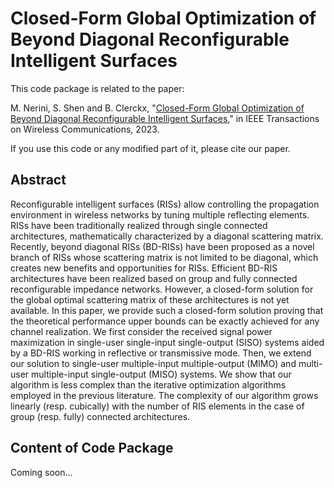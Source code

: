 # Closed-Form Global Optimization of Beyond Diagonal Reconfigurable Intelligent Surfaces

This code package is related to the paper:

M. Nerini, S. Shen and B. Clerckx, "[Closed-Form Global Optimization of Beyond Diagonal Reconfigurable Intelligent Surfaces](https://arxiv.org/abs/2211.06117)," in IEEE Transactions on Wireless Communications, 2023.

If you use this code or any modified part of it, please cite our paper.

## Abstract

Reconfigurable intelligent surfaces (RISs) allow controlling the propagation environment in wireless networks by tuning multiple reflecting elements. RISs have been traditionally realized through single connected architectures, mathematically characterized by a diagonal scattering matrix. Recently, beyond diagonal RISs (BD-RISs) have been proposed as a novel branch of RISs whose scattering matrix is not limited to be diagonal, which creates new benefits and opportunities for RISs. Efficient BD-RIS architectures have been realized based on group and fully connected reconfigurable impedance networks. However, a closed-form solution for the global optimal scattering matrix of these architectures is not yet available. In this paper, we provide such a closed-form solution proving that the theoretical performance upper bounds can be exactly achieved for any channel realization. We first consider the received signal power maximization in single-user single-input single-output (SISO) systems aided by a BD-RIS working in reflective or transmissive mode. Then, we extend our solution to single-user multiple-input multiple-output (MIMO) and multi-user multiple-input single-output (MISO) systems. We show that our algorithm is less complex than the iterative optimization algorithms employed in the previous literature. The complexity of our algorithm grows linearly (resp. cubically) with the number of RIS elements in the case of group (resp. fully) connected architectures.

## Content of Code Package

Coming soon...
